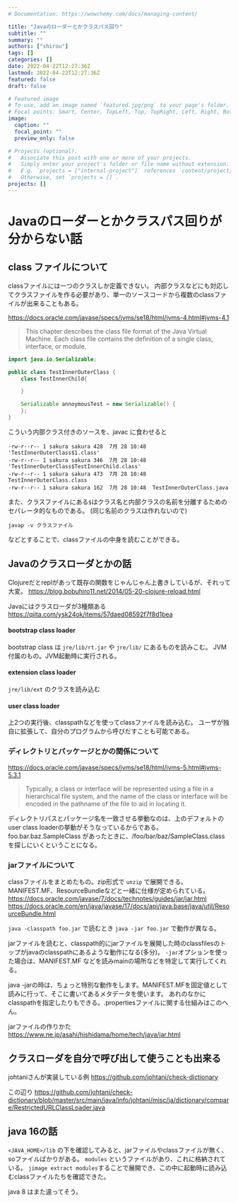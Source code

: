 ```yaml
---
# Documentation: https://wowchemy.com/docs/managing-content/

title: "Javaのローダーとかクラスパス回り"
subtitle: ""
summary: ""
authors: ["shirou"]
tags: []
categories: []
date: 2022-04-22T12:27:36Z
lastmod: 2022-04-22T12:27:36Z
featured: false
draft: false

# Featured image
# To use, add an image named `featured.jpg/png` to your page's folder.
# Focal points: Smart, Center, TopLeft, Top, TopRight, Left, Right, BottomLeft, Bottom, BottomRight.
image:
  caption: ""
  focal_point: ""
  preview_only: false

# Projects (optional).
#   Associate this post with one or more of your projects.
#   Simply enter your project's folder or file name without extension.
#   E.g. `projects = ["internal-project"]` references `content/project/deep-learning/index.md`.
#   Otherwise, set `projects = []`.
projects: []
---
```



# Javaのローダーとかクラスパス回りが分からない話

## class ファイルについて

classファイルには一つのクラスしか定義できない。
内部クラスなどにも対応してクラスファイルを作る必要があり、単一のソースコードから複数のclassファイルが出来ることもある。

https://docs.oracle.com/javase/specs/jvms/se18/html/jvms-4.html#jvms-4.1

> This chapter describes the class file format of the Java Virtual Machine. 
> Each class file contains the definition of a single class, interface, or module.

``` java
import java.io.Serializable;

public class TestInnerOuterClass {
    class TestInnerChild{

    }

    Serializable annoymousTest = new Serializable() {
    };
}
```

こういう内部クラス付きのソースを、javac に食わせると

``` shell
-rw-r--r-- 1 sakura sakura 428  7月 28 10:48 'TestInnerOuterClass$1.class'
-rw-r--r-- 1 sakura sakura 346  7月 28 10:48 'TestInnerOuterClass$TestInnerChild.class'
-rw-r--r-- 1 sakura sakura 473  7月 28 10:48  TestInnerOuterClass.class
-rw-r--r-- 1 sakura sakura 162  7月 28 10:48  TestInnerOuterClass.java
```

また、クラスファイルにある`$`はクラス名と内部クラスの名前を分離するためのセパレータ的なものである。
(同じ名前のクラスは作れないので)

``` shell
javap -v クラスファイル
```

などとすることで、classファイルの中身を読むことができる。


## Javaのクラスローダとかの話

Clojureだとreplがあって既存の関数をじゃんじゃん上書きしているが、それって大変。
https://blog.bobuhiro11.net/2014/05-20-clojure-reload.html

Javaにはクラスローダが3種類ある
https://qiita.com/ysk24ok/items/57daed08592f7f8d1bea

#### bootstrap class loader

bootstrap class は `jre/lib/rt.jar` や `jre/lib/` にあるものを読みこむ。
JVM付属のもの。JVM起動時に実行される。

####  extension class loader

`jre/lib/ext` のクラスを読み込む

#### user class loader

上2つの実行後、classpathなどを使ってclassファイルを読み込む。
ユーザが独自に拡張して、自分のプログラムから呼びだすことも可能である。


### ディレクトリとパッケージとかの関係について

https://docs.oracle.com/javase/specs/jvms/se18/html/jvms-5.html#jvms-5.3.1
> Typically, a class or interface will be represented using a file in a hierarchical file system, and the name of the class 
> or interface will be encoded in the pathname of the file to aid in locating it.

ディレクトリパスとパッケージ名を一致させる挙動なのは、上のデフォルトのuser class loaderの挙動がそうなっているからである。
foo.bar.baz.SampleClass があったときに、<classpath>/foo/bar/baz/SampleClass.class を探しにいくということになる。

### jarファイルについて

classファイルをまとめたもの。zip形式で `unzip` で展開できる。
MANIFEST.MF、ResourceBundleなどと一緒に仕様が定められている。
https://docs.oracle.com/javase/7/docs/technotes/guides/jar/jar.html
https://docs.oracle.com/en/java/javase/17/docs/api/java.base/java/util/ResourceBundle.html

`java -classpath foo.jar` で読むとき `java -jar foo.jar` で動作が異なる。

jarファイルを読むと、classpath的にjarファイルを展開した時のclassfilesのトップがjavaのclasspathにあるような動作になる(多分)。
`-jar`オプションを使った場合は、MANIFEST.MF などを読みmainの場所などを特定して実行してくれる。

java -jarの時は、ちょっと特別な動作をします。MANIFEST.MFを固定値として読みに行って、そこに書いてあるメタデータを使います。
あれのなかにclasspathを指定したりもできる。.propertiesファイルに関する仕組みはこのへん。

jarファイルの作りかた
https://www.ne.jp/asahi/hishidama/home/tech/java/jar.html


## クラスローダを自分で呼び出して使うことも出来る

johtaniさんが実装している例
https://github.com/johtani/check-dictionary

この辺り
https://github.com/johtani/check-dictionary/blob/master/src/main/java/info/johtani/misc/ja/dictionary/compare/RestrictedURLClassLoader.java

## java 16の話

`<JAVA_HOME>/lib` の下を確認してみると、jarファイルやclassファイルが無く、soファイルばかりがある。
`modules` というファイルがあり、これに格納されている。
`jimage extract modules`することで展開でき、この中に起動時に読み込むclassファイルたちを確認できた。

java 8 はまた違ってそう。


